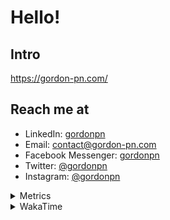 # Hello!

## Intro

<https://gordon-pn.com/>

## Reach me at

- LinkedIn: [gordonpn](https://www.linkedin.com/in/gordonpn/)
- Email: [contact@gordon-pn.com](mailto:contact@gordon-pn.com)
- Facebook Messenger: [gordonpn](https://www.messenger.com/t/Gordonpn)
- Twitter: [@gordonpn](https://twitter.com/Gordonpn)
- Instagram: [@gordonpn](https://www.instagram.com/gordonpn/)

<details>
  <summary>Metrics</summary>

  <img align="center" src="https://github.com/gordonpn/gordonpn/blob/master/github-metrics.svg" alt="GitHub Metrics">

</details>

<details>
  <summary>WakaTime</summary>

  <!--START_SECTION:waka-->
📊 **This Week I Spent My Time On** 

```text
💬 Programming Languages: 
Other                    43 hrs 20 mins      ████████████████████████░   97.61 % 
TypeScript               30 mins             ░░░░░░░░░░░░░░░░░░░░░░░░░   01.15 % 
Brazil Dependency Config 12 mins             ░░░░░░░░░░░░░░░░░░░░░░░░░   00.46 % 
Text                     6 mins              ░░░░░░░░░░░░░░░░░░░░░░░░░   00.26 % 
JSON                     6 mins              ░░░░░░░░░░░░░░░░░░░░░░░░░   00.25 % 

🔥 Editors: 
Chrome                   28 hrs 5 mins       ████████████████░░░░░░░░░   63.26 % 
Slack                    5 hrs 2 mins        ███░░░░░░░░░░░░░░░░░░░░░░   11.37 % 
Firefox                  3 hrs 17 mins       ██░░░░░░░░░░░░░░░░░░░░░░░   07.41 % 
Messages                 3 hrs 1 min         ██░░░░░░░░░░░░░░░░░░░░░░░   06.82 % 
iTerm2                   2 hrs 5 mins        █░░░░░░░░░░░░░░░░░░░░░░░░   04.72 % 
```


 Last Updated on 25/08/2025 10:28:07 UTC
<!--END_SECTION:waka-->
</details>
